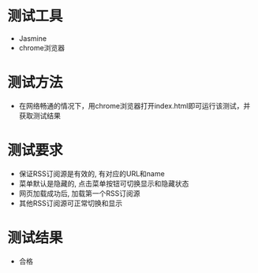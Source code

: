 # 测试工具

- Jasmine
- chrome浏览器

# 测试方法

- 在网络畅通的情况下，用chrome浏览器打开index.html即可运行该测试，并获取测试结果

# 测试要求

- 保证RSS订阅源是有效的, 有对应的URL和name
- 菜单默认是隐藏的, 点击菜单按钮可切换显示和隐藏状态
- 网页加载成功后, 加载第一个RSS订阅源
- 其他RSS订阅源可正常切换和显示

# 测试结果

- 合格
